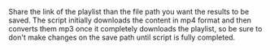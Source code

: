 Share the link of the playlist than the file path you want the results to be saved.
The script initially downloads the content in mp4 format and then converts them mp3 once it completely downloads the playlist, so be sure to don't make changes on the save path until script is fully completed.
